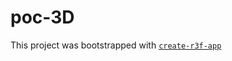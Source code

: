 # poc-3D

This project was bootstrapped with [`create-r3f-app`](https://github.com/utsuboco/create-r3f-app)